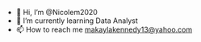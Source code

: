 - 👋 Hi, I’m @Nicolem2020
- 🌱 I’m currently learning Data Analyst
- 📫 How to reach me makaylakennedy13@yahoo.com

<!---
Nicolem2020/Nicolem2020 is a ✨ special ✨ repository because its `README.md` (this file) appears on your GitHub profile.
You can click the Preview link to take a look at your changes.
--->
